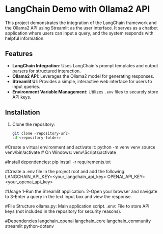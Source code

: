 # LangChain Demo with Ollama2 API

This project demonstrates the integration of the LangChain framework and the Ollama2 API using Streamlit as the user interface. It serves as a chatbot application where users can input a query, and the system responds with helpful information.

## Features

- **LangChain Integration**: Uses LangChain's prompt templates and output parsers for structured interaction.
- **Ollama2 API**: Leverages the Ollama2 model for generating responses.
- **Streamlit UI**: Provides a simple, interactive web interface for users to input queries.
- **Environment Variable Management**: Utilizes `.env` files to securely store API keys.

## Installation

1. Clone the repository:
   ```bash
   git clone <repository-url>
   cd <repository-folder>
#Create a virtual environment and activate it:
python -m venv venv
source venv/bin/activate  # On Windows: venv\Scripts\activate


#Install dependencies:
pip install -r requirements.txt

#Create a .env file in the project root and add the following:
LANGCHAIN_API_KEY=<your_langchain_api_key>
OPENAI_API_KEY=<your_openai_api_key>

#Usage
1-Run the Streamlit application:
2-Open your browser and navigate to
3-Enter a query in the text input box and view the response.

#File Structure
ollama.py: Main application script.
.env: File to store API keys (not included in the repository for security reasons).

#Dependencies
langchain_openai
langchain_core
langchain_community
streamlit
python-dotenv
